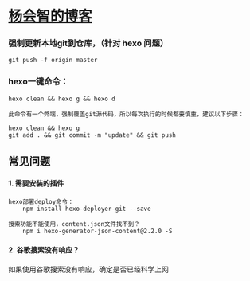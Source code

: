 

# [杨会智的博客](yanghuizhi.github.io)

### 强制更新本地git到仓库，（针对 hexo 问题）

``
    git push -f origin master
``

### hexo一键命令：

```bazaar
hexo clean && hexo g && hexo d

此命令有一个弊端，强制覆盖git源代码，所以每次执行的时候都要慎重，建议以下步骤：

hexo clean && hexo g
git add . && git commit -m "update" && git push

```

## 常见问题

#### 1. 需要安装的插件
```bazaar
hexo部署deploy命令：
    npm install hexo-deployer-git --save

搜索功能不能使用，content.json文件找不到？
    npm i hexo-generator-json-content@2.2.0 -S
```

#### 2. 谷歌搜索没有响应？

如果使用谷歌搜索没有响应，确定是否已经科学上网


